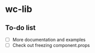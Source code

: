 # wc-lib

## To-do list

- [ ] More documentation and examples
- [ ] Check out freezing component.props 